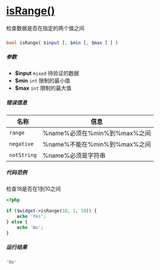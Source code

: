 [isRange()](http://twinh.github.com/widget/api/isRange)
=======================================================

检查数据是否在指定的两个值之间

### 
```php
bool isRange( $input [, $min [, $max ] ] )
```

##### 参数
* **$input** `mixed` 待验证的数据
* **$min** `int` 限制的最小值
* **$max** `int` 限制的最大值


##### 错误信息
| **名称**              | **信息**                                                       | 
|-----------------------|----------------------------------------------------------------|
| `range`               | %name%必须在%min%到%max%之间                                   |
| `negative`            | %name%不能在%min%到%max%之间                                   |
| `notString`           | %name%必须是字符串                                             |


##### 代码范例
检查18是否在1到10之间
```php
<?php
 
if ($widget->isRange(18, 1, 10)) {
    echo 'Yes';
} else {
    echo 'No';
}
```
##### 运行结果
```php
'No'
```
